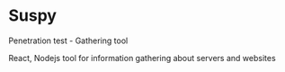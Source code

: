 # Suspy
Penetration test - Gathering tool

React, Nodejs tool for information gathering about servers and websites
